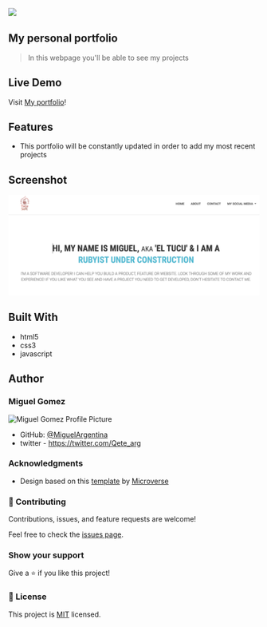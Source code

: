 ![](https://img.shields.io/badge/Microverse-blueviolet)



## My personal portfolio

> In this webpage you'll be able to see my projects

## Live Demo

Visit [My portfolio](https://miguelargentina.github.io/portfolio/)!


## Features

- This portfolio will be constantly updated in order to add my most recent projects

## Screenshot

![alt text](assets/screenshots/portfolio_updated.png "Portfolio screenshot")

## Built With

- html5
- css3
- javascript


## Author


### Miguel Gomez

<img width="100" alt="Miguel Gomez Profile Picture" src="https://avatars.githubusercontent.com/u/50305489?s=400&u=2d451ca03611a85431ac4e851ab7a4fc3425bb7d&v=4">


* GitHub: [@MiguelArgentina](https://github.com/MiguelArgentina)
* twitter - https://twitter.com/Qete_arg

### Acknowledgments

- Design based on this [template](https://www.figma.com/file/t3EJUCAEViw3QasuJLPLVT/Microverse-Student-Potfolio-Templates-Main?node-id=0%3A1) by [Microverse](https://www.microverse.org)


### 🤝 Contributing

Contributions, issues, and feature requests are welcome!

Feel free to check the [issues page](https://github.com/MiguelArgentina/portfolio/issues).

### Show your support

Give a ⭐️ if you like this project!

### 📝 License

This project is [MIT](License) licensed.
